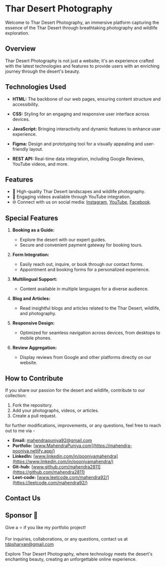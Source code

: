 # Thar Desert Photography

Welcome to Thar Desert Photography, an immersive platform capturing the essence of the Thar Desert through breathtaking photography and wildlife exploration.

## Overview

Thar Desert Photography is not just a website; it's an experience crafted with the latest technologies and features to provide users with an enriching journey through the desert's beauty.

## Technologies Used

- **HTML:** The backbone of our web pages, ensuring content structure and accessibility.

- **CSS:** Styling for an engaging and responsive user interface across devices.

- **JavaScript:** Bringing interactivity and dynamic features to enhance user experience.

- **Figma:** Design and prototyping tool for a visually appealing and user-friendly layout.

- **REST API:** Real-time data integration, including Google Reviews, YouTube videos, and more.

## Features

- 📸 High-quality Thar Desert landscapes and wildlife photography.
- 🎥 Engaging videos available through YouTube integration.
- 🌐 Connect with us on social media: [Instagram](https://www.instagram.com/thar_desert_photography/), [YouTube](https://www.youtube.com/thardesertphotography), [Facebook](https://www.facebook.com/thardesertphotography/).

## Special Features

1. **Booking as a Guide:**
   - Explore the desert with our expert guides.
   - Secure and convenient payment gateway for booking tours.

2. **Form Integration:**
   - Easily reach out, inquire, or book through our contact forms.
   - Appointment and booking forms for a personalized experience.

3. **Multilingual Support:**
   - Content available in multiple languages for a diverse audience.

4. **Blog and Articles:**
   - Read insightful blogs and articles related to the Thar Desert, wildlife, and photography.

5. **Responsive Design:**
   - Optimized for seamless navigation across devices, from desktops to mobile phones.

6. **Review Aggregation:**
   - Display reviews from Google and other platforms directly on our website.

## How to Contribute

If you share our passion for the desert and wildlife, contribute to our collection:

1. Fork the repository.
2. Add your photographs, videos, or articles.
3. Create a pull request.

 for further modifications, improvements, or any questions, feel free to reach out to me via -

- **Email:** [mahendrapuniya92@gmail.com](mailto:mahendrapuniya92@gmail.com)
- **Portfolio:** [www.MahendraPuniya.com](https://mahendra-pooniya.netlify.app/)
- **LinkedIn:** [www.linkedin.com/in/pooniyamahendra](https://www.linkedin.com/in/pooniyamahendra/)
- **Git-hub:** [www.github.com/mahendra2811](https://github.com/mahendra2811)
- **Leet-code:** [www.leetcode.com/mahendra92/](https://leetcode.com/mahendra92/)
## Contact Us

## Sponsor 💛

Give a ⭐ if you like my portfolio project!


For inquiries, collaborations, or any questions, contact us at [tdpsharvan@gmail.com](mailto:contact@thardesertphotography.com)


Explore Thar Desert Photography, where technology meets the desert's enchanting beauty, creating an unforgettable online experience.

